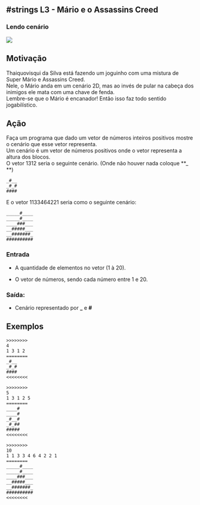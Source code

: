 ## #strings L3 - Mário e o Assassins Creed
### Lendo cenário

![](__capa.jpg)

## Motivação

Thaiquovisqui da Silva está fazendo um joguinho com uma mistura de Super Mário e Assassins Creed.  
Nele, o Mário anda em um cenário 2D, mas ao invés de pular na cabeça dos inimigos ele mata com uma chave de fenda.  
Lembre-se que o Mário é encanador! Então isso faz todo sentido jogabilístico.

## Ação  

Faça um programa que dado um vetor de números inteiros positivos mostre o cenário que esse vetor representa.  
Um cenário é um vetor de números positivos onde o vetor representa a altura dos blocos.  
O vetor 1312 seria o seguinte cenário. (Onde não houver nada coloque  **\_ **)

    _#__
    _#_#
    ####

E o vetor 1133464221 seria como o seguinte cenário:

    _____#____
    _____#____
    ____###___
    __#####___
    __#######_
    ##########

### Entrada

- A quantidade de elementos no vetor (1 à 20).  

- O vetor de números, sendo cada número entre 1 e 20.  

### Saída:

- Cenário representado por  **\_**  e  **#**

## Exemplos

``` 
>>>>>>>>
4
1 3 1 2
========
_#__
_#_#
####
<<<<<<<<

>>>>>>>>
5
1 3 1 2 5
========
____#
____#
_#__#
_#_##
#####
<<<<<<<<

>>>>>>>>
10
1 1 3 3 4 6 4 2 2 1
========
_____#____
_____#____
____###___
__#####___
__#######_
##########
<<<<<<<<
```

#
